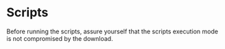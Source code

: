 # Scripts

Before running the scripts, assure yourself that the scripts execution mode is not compromised by the download.


